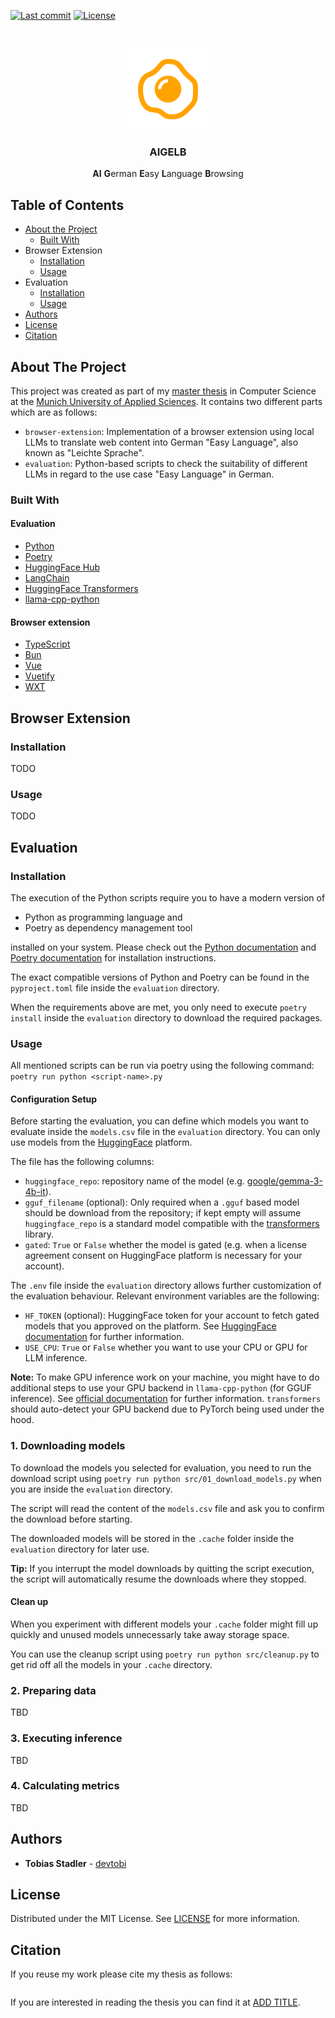 [![Last commit][commit-shield]][commit-url]
[![License][license-shield]][license-url]

<!-- PROJECT LOGO -->
<br />
<p align="center">
  <a href="https://github.com/devtobi/aigelb">
    <img src="./assets/logo.png" alt="AIGELB logo" width="128" height="129">
  </a>

  <h3 align="center">AIGELB</h3>

  <p align="center">
    <b>AI</b> <b>G</b>erman <b>E</b>asy <b>L</b>anguage <b>B</b>rowsing
  </p>
</p>

<!-- TABLE OF CONTENTS -->
## Table of Contents

* [About the Project](#about-the-project)
  * [Built With](#built-with)
* Browser Extension
  * [Installation](#installation)
  * [Usage](#usage)
* Evaluation
  * [Installation](#installation-1)
  * [Usage](#usage-1)
* [Authors](#authors)
* [License](#license)
* [Citation](#citation)

<!-- ABOUT THE PROJECT -->
## About The Project

This project was created as part of my [master thesis](#citation)
in Computer Science at the [Munich University of Applied Sciences](https://hm.edu/en/).
It contains two different parts which are as follows:

* `browser-extension`: Implementation of a browser extension using local LLMs
to translate web content into German "Easy Language", also known as "Leichte Sprache".
* `evaluation`: Python-based scripts to check the suitability
of different LLMs in regard to the use case "Easy Language" in German.

### Built With

#### Evaluation

* [Python](https://www.python.org)
* [Poetry](https://python-poetry.org)
* [HuggingFace Hub](https://huggingface.co)
* [LangChain](https://www.langchain.com)
* [HuggingFace Transformers](https://huggingface.co/docs/transformers/index)
* [llama-cpp-python](https://llama-cpp-python.readthedocs.io)

#### Browser extension

* [TypeScript](https://www.typescriptlang.org)
* [Bun](https://bun.sh)
* [Vue](https://vuejs.org)
* [Vuetify](https://vuetifyjs.com)
* [WXT](https://wxt.dev)

## Browser Extension

### Installation

TODO

### Usage

TODO

## Evaluation

### Installation

The execution of the Python scripts require you to have a modern version of

* Python as programming language and
* Poetry as dependency management tool

installed on your system.
Please check out the [Python documentation](https://www.python.org/downloads)
and [Poetry documentation](https://python-poetry.org/docs/#installation)
for installation instructions.

The exact compatible versions of Python and Poetry
can be found in the `pyproject.toml` file inside the `evaluation` directory.

When the requirements above are met,
you only need to execute `poetry install` inside the `evaluation` directory
to download the required packages.

### Usage

All mentioned scripts can be run via poetry
using the following command: `poetry run python <script-name>.py`

#### Configuration Setup

Before starting the evaluation, you can define which models you want to evaluate
inside the `models.csv` file in the `evaluation` directory.
You can only use models from the [HuggingFace](https://huggingface.co) platform.

The file has the following columns:

* `huggingface_repo`: repository name of the model (e.g. [google/gemma-3-4b-it](https://huggingface.co/google/gemma-3-4b-it)).
* `gguf_filename` (optional): Only required when a `.gguf` based model
should be download from the repository;
if kept empty will assume `huggingface_repo` is a standard model compatible with
the [transformers](https://huggingface.co/docs/transformers/index) library.
* `gated`: `True` or `False` whether the model is gated
(e.g. when a license agreement consent on HuggingFace
platform is necessary for your account).

The `.env` file inside the `evaluation` directory
allows further customization of the evaluation behaviour.
Relevant environment variables are the following:

* `HF_TOKEN` (optional): HuggingFace token for your account
to fetch gated models that you approved on the platform.
See [HuggingFace documentation](https://huggingface.co/docs/hub/security-tokens)
for further information.
* `USE_CPU`: `True` or `False` whether you want to use your CPU or GPU for LLM inference.

**Note:** To make GPU inference work on your machine,
you might have to do additional steps to use your GPU backend
in `llama-cpp-python` (for GGUF inference).
See [official documentation](https://llama-cpp-python.readthedocs.io/en/latest/#supported-backends)
for further information.
`transformers` should auto-detect your GPU backend
due to PyTorch being used under the hood.

### 1. Downloading models

To download the models you selected for evaluation,
you need to run the download script
using `poetry run python src/01_download_models.py`
when you are inside the `evaluation` directory.

The script will read the content of the `models.csv` file
and ask you to confirm the download before starting.

The downloaded models will be stored in the `.cache` folder
inside the `evaluation` directory for later use.

**Tip:** If you interrupt the model downloads by quitting the script execution,
the script will automatically resume the downloads where they stopped.

#### Clean up

When you experiment with different models
your `.cache` folder might fill up quickly
and unused models unnecessarly take away storage space.

You can use the cleanup script using `poetry run python src/cleanup.py`
to get rid off all the models in your `.cache` directory.

### 2. Preparing data

TBD

### 3. Executing inference

TBD

### 4. Calculating metrics

TBD

<!-- AUTHORS -->
## Authors

* **Tobias Stadler** - [devtobi](https://github.com/devtobi)

<!-- LICENSE -->
## License

Distributed under the MIT License. See [LICENSE][license-url] for more information.

## Citation

If you reuse my work please cite my thesis as follows:

```bibtex
```

If you are interested in reading the thesis you can find it at [ADD TITLE](https://github.com/devtobi).

[license-shield]: https://img.shields.io/github/license/devtobi/aigelb.svg?style=for-the-badge&logo=github
[license-url]: https://github.com/devtobi/aigelb/blob/main/LICENSE

[commit-shield]: https://img.shields.io/github/last-commit/devtobi/cv?style=for-the-badge&logo=github
[commit-url]: https://github.com/devtobi/cv/commit/main
